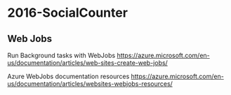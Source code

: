 # 2016-SocialCounter

## Web Jobs
Run Background tasks with WebJobs
https://azure.microsoft.com/en-us/documentation/articles/web-sites-create-web-jobs/

Azure WebJobs documentation resources
https://azure.microsoft.com/en-us/documentation/articles/websites-webjobs-resources/
